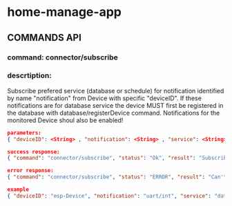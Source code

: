 # home-manage-app
## COMMANDS API

### command: connector/subscribe

### descrtiption:
Subscribe prefered service (database or schedule) for notification identified by name "notification"
from Device with specific "deviceID". If these notifications are for database service the device MUST first
be registered in the database with database/registerDevice command. Notifications for the monitored Device shoul
also be enabled!

```json
parameters:
{ "deviceID": <String> , "notification": <String> , "service": <String> }

success response:
{ "command": "connector/subscribe", "status": "Ok", "result": "Subscribe Done!" }

error response:
{ "command": "connector/subscribe", "status": "ERROR", "result": "Can't subscribe for device!" }

example
{ "deviceID": "esp-Device", "notification": "uart/int", "service": "database"  }
```

